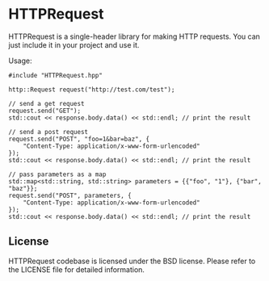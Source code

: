 # HTTPRequest

HTTPRequest is a single-header library for making HTTP requests. You can just include it in your project and use it.

Usage:
```
#include "HTTPRequest.hpp"

http::Request request("http://test.com/test");

// send a get request
request.send("GET");
std::cout << response.body.data() << std::endl; // print the result

// send a post request
request.send("POST", "foo=1&bar=baz", {
    "Content-Type: application/x-www-form-urlencoded"
});
std::cout << response.body.data() << std::endl; // print the result

// pass parameters as a map
std::map<std::string, std::string> parameters = {{"foo", "1"}, {"bar", "baz"}};
request.send("POST", parameters, {
    "Content-Type: application/x-www-form-urlencoded"
});
std::cout << response.body.data() << std::endl; // print the result

```

## License

HTTPRequest codebase is licensed under the BSD license. Please refer to the LICENSE file for detailed information.
